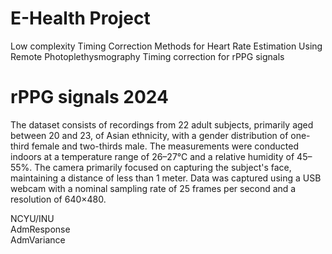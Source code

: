 # E-Health Project
Low complexity Timing Correction Methods for Heart Rate Estimation Using Remote Photoplethysmography
Timing correction for rPPG signals

# rPPG signals 2024
The dataset consists of recordings from 22 adult subjects, primarily aged between 20 and 23, of Asian ethnicity, with a gender distribution of one-third female and two-thirds male. The measurements were conducted indoors at a temperature range of 26–27°C and a relative humidity of 45–55%. The camera primarily focused on capturing the subject's face, maintaining a distance of less than 1 meter. Data was captured using a USB webcam with a nominal sampling rate of 25 frames per second and a resolution of 640×480.

NCYU/INU <br />
AdmResponse <br />
AdmVariance <br />

